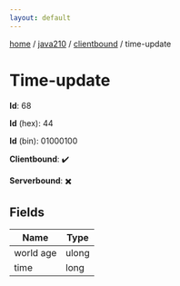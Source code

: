 ```yaml
---
layout: default
---
```


[home](/)  /  [java210](/protocol/java210)  /  [clientbound](/protocol/java210/clientbound)  /  time-update

# Time-update

**Id**: 68

**Id** (hex): 44

**Id** (bin): 01000100

**Clientbound**: ✔️

**Serverbound**: ✖️

## Fields

Name | Type
---|---
world age | ulong
time | long

